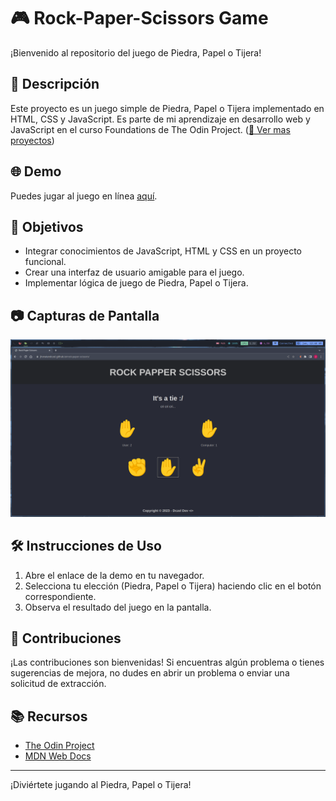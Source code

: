 # 🎮 Rock-Paper-Scissors Game

¡Bienvenido al repositorio del juego de Piedra, Papel o Tijera!

## 🚀 Descripción

Este proyecto es un juego simple de Piedra, Papel o Tijera implementado en HTML, CSS y JavaScript. Es parte de mi aprendizaje en desarrollo web y JavaScript en el curso Foundations de The Odin Project. ([🔗 Ver mas proyectos](https://github.com/JhonatanDczel/the-odin-project))

## 🌐 Demo

Puedes jugar al juego en línea [aquí](https://jhonatandczel.github.io/rock-paper-scissors/).

## 🎯 Objetivos

- Integrar conocimientos de JavaScript, HTML y CSS en un proyecto funcional.
- Crear una interfaz de usuario amigable para el juego.
- Implementar lógica de juego de Piedra, Papel o Tijera.

## 📷 Capturas de Pantalla

[![Juego de Piedra, Papel o Tijera](https://raw.githubusercontent.com/JhonatanDczel/img/main/rock-paper-scissors-preview.png)](https://jhonatandczel.github.io/rock-paper-scissors/)

## 🛠️ Instrucciones de Uso

1. Abre el enlace de la demo en tu navegador.
2. Selecciona tu elección (Piedra, Papel o Tijera) haciendo clic en el botón correspondiente.
3. Observa el resultado del juego en la pantalla.

## 🤖 Contribuciones

¡Las contribuciones son bienvenidas! Si encuentras algún problema o tienes sugerencias de mejora, no dudes en abrir un problema o enviar una solicitud de extracción.

## 📚 Recursos

- [The Odin Project](https://www.theodinproject.com/)
- [MDN Web Docs](https://developer.mozilla.org/)

---

¡Diviértete jugando al Piedra, Papel o Tijera!
